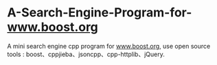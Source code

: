 # A-Search-Engine-Program-for-www.boost.org
A mini search engine cpp program for www.boost.org, use open source tools : boost、cppjieba、jsoncpp、cpp-httplib、jQuery.
